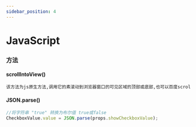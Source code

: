 ```yaml
---
sidebar_position: 4
---
```


# JavaScript

### 方法

#### scrolllntoView()

``` tex
该方法为js原生方法,调用它的素滚动到浏览器窗口的可见区域的顶部或底部,也可以百度scrolllntoView相关的各种插件. 注意: 根据其他元素的布局.元素可能无法完全滚动到顶部或底部.
```

#### JSON.parse()

```javascript
//将字符串 "true" 转换为布尔值 true或false
CheckboxValue.value = JSON.parse(props.showCheckboxValue);
```

